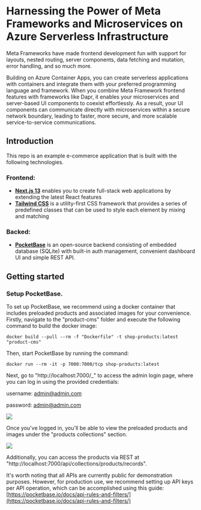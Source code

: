 # Harnessing the Power of Meta Frameworks and Microservices on Azure Serverless Infrastructure

Meta Frameworks have made frontend development fun with support for layouts, nested routing, server components, data fetching and mutation, error handling, and so much more.

Building on Azure Container Apps, you can create serverless applications with containers and integrate them with your preferred programming language and framework. When you combine Meta Framework frontend features with frameworks like Dapr, it enables your microservices and server-based UI components to coexist effortlessly. As a result, your UI components can communicate directly with microservices within a secure network boundary, leading to faster, more secure, and more scalable service-to-service communications.

## Introduction

This repo is an example e-commerce application that is built with the following technologies.

### Frontend:

- [**Next.js 13**](https://beta.nextjs.org/docs) enables you to create full-stack web applications by extending the latest React features
- [**Tailwind CSS**](https://tailwindcss.com/) is a utility-first CSS framework that provides a series of predefined classes that can be used to style each element by mixing and matching

### Backed:

- [**PocketBase**](https://pocketbase.io/) is an open-source backend consisting of embedded database (SQLite) with built-in auth management, convenient dashboard UI and simple REST API.

## Getting started

### Setup PocketBase.

To set up PocketBase, we recommend using a docker container that includes preloaded products and associated images for your convenience. Firstly, navigate to the "product-cms" folder and execute the following command to build the docker image:

`docker build --pull --rm -f "Dockerfile" -t shop-products:latest "product-cms"`

Then, start PocketBase by running the command:

`docker run --rm -it -p 7000:7000/tcp shop-products:latest`

Next, go to "http://localhost:7000/_" to access the admin login page, where you can log in using the provided credentials:

username: admin@admin.com

password: admin@admin.com

![](https://cdn.hashnode.com/res/hashnode/image/upload/v1679977889604/a9bdb909-57d2-4d58-9609-edd22c8e5be6.png)

Once you've logged in, you'll be able to view the preloaded products and images under the "products collections" section.

![](https://cdn.hashnode.com/res/hashnode/image/upload/v1679977957356/a237d6f4-2c82-4af3-927f-97adfce3014f.png)

Additionally, you can access the products via REST at "http://localhost:7000/api/collections/products/records". 

It's worth noting that all APIs are currently public for demonstration purposes. However, for production use, we recommend setting up API keys per API operation, which can be accomplished using this guide:[https://pocketbase.io/docs/api-rules-and-filters/](https://pocketbase.io/docs/api-rules-and-filters/)

